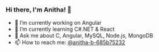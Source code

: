 ### Hi there, I'm Anitha! 👋




- 🔭 I’m currently working on Angular
- 🌱 I’m currently learning C#.NET & React
- 💬 Ask me about C, Angular, MySQL, Node.js, MongoDB
- 📫 How to reach me: [@anitha-b-685b75232](https://www.linkedin.com/in/anitha-b-685b75232/)

